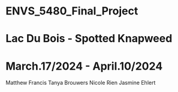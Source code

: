 # ENVS_5480_Final_Project
# Lac Du Bois - Spotted Knapweed
# March.17/2024 - April.10/2024
Matthew Francis
Tanya Brouwers
Nicole Rien
Jasmine Ehlert
